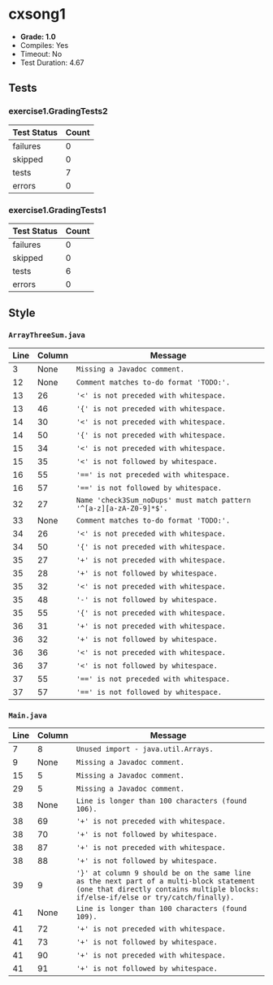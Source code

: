 # cxsong1

+ **Grade: 1.0**
+ Compiles: Yes
+ Timeout:  No
+ Test Duration: 4.67

## Tests
### exercise1.GradingTests2
| Test Status | Count |
| ----------- | ----- |
|failures|0|
|skipped|0|
|tests|7|
|errors|0|
### exercise1.GradingTests1
| Test Status | Count |
| ----------- | ----- |
|failures|0|
|skipped|0|
|tests|6|
|errors|0|

## Style
### `ArrayThreeSum.java`
| Line | Column | Message |
| ---- | ------ | ------- |
| 3 | None | `Missing a Javadoc comment.` |
| 12 | None | `Comment matches to-do format 'TODO:'.` |
| 13 | 26 | `'<' is not preceded with whitespace.` |
| 13 | 46 | `'{' is not preceded with whitespace.` |
| 14 | 30 | `'<' is not preceded with whitespace.` |
| 14 | 50 | `'{' is not preceded with whitespace.` |
| 15 | 34 | `'<' is not preceded with whitespace.` |
| 15 | 35 | `'<' is not followed by whitespace.` |
| 16 | 55 | `'==' is not preceded with whitespace.` |
| 16 | 57 | `'==' is not followed by whitespace.` |
| 32 | 27 | `Name 'check3Sum_noDups' must match pattern '^[a-z][a-zA-Z0-9]*$'.` |
| 33 | None | `Comment matches to-do format 'TODO:'.` |
| 34 | 26 | `'<' is not preceded with whitespace.` |
| 34 | 50 | `'{' is not preceded with whitespace.` |
| 35 | 27 | `'+' is not preceded with whitespace.` |
| 35 | 28 | `'+' is not followed by whitespace.` |
| 35 | 32 | `'<' is not preceded with whitespace.` |
| 35 | 48 | `'-' is not followed by whitespace.` |
| 35 | 55 | `'{' is not preceded with whitespace.` |
| 36 | 31 | `'+' is not preceded with whitespace.` |
| 36 | 32 | `'+' is not followed by whitespace.` |
| 36 | 36 | `'<' is not preceded with whitespace.` |
| 36 | 37 | `'<' is not followed by whitespace.` |
| 37 | 55 | `'==' is not preceded with whitespace.` |
| 37 | 57 | `'==' is not followed by whitespace.` |
### `Main.java`
| Line | Column | Message |
| ---- | ------ | ------- |
| 7 | 8 | `Unused import - java.util.Arrays.` |
| 9 | None | `Missing a Javadoc comment.` |
| 15 | 5 | `Missing a Javadoc comment.` |
| 29 | 5 | `Missing a Javadoc comment.` |
| 38 | None | `Line is longer than 100 characters (found 106).` |
| 38 | 69 | `'+' is not preceded with whitespace.` |
| 38 | 70 | `'+' is not followed by whitespace.` |
| 38 | 87 | `'+' is not preceded with whitespace.` |
| 38 | 88 | `'+' is not followed by whitespace.` |
| 39 | 9 | `'}' at column 9 should be on the same line as the next part of a multi-block statement (one that directly contains multiple blocks: if/else-if/else or try/catch/finally).` |
| 41 | None | `Line is longer than 100 characters (found 109).` |
| 41 | 72 | `'+' is not preceded with whitespace.` |
| 41 | 73 | `'+' is not followed by whitespace.` |
| 41 | 90 | `'+' is not preceded with whitespace.` |
| 41 | 91 | `'+' is not followed by whitespace.` |


